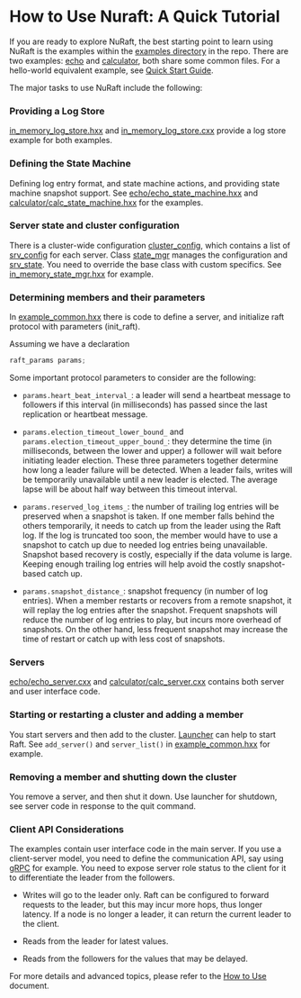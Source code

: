 How to Use Nuraft: A Quick Tutorial
===

If you are ready to explore NuRaft, the best starting point to learn using NuRaft is the examples within the [examples directory](../examples) in the repo. There are two examples: [echo](../examples/echo) and [calculator](../examples/calculator), both share some common files. For a hello-world equivalent example, see [Quick Start Guide](quick_start_guide.md).

The major tasks to use NuRaft include the following:

### Providing a Log Store ###

[in_memory_log_store.hxx](../examples/in_memory_log_store.hxx) and [in_memory_log_store.cxx](../examples/in_memory_log_store.cxx) provide a log store example for both examples.

### Defining the State Machine ###

Defining log entry format, and state machine actions, and providing state machine snapshot support. See [echo/echo_state_machine.hxx](../examples/echo/echo_state_machine.hxx) and [calculator/calc_state_machine.hxx](../examples/calculator/calc_state_machine.hxx) for the examples.

### Server state and cluster configuration ###

There is a cluster-wide configuration [cluster_config](../include/libnuraft/cluster_config.hxx), which contains a list of [srv_config](../include/libnuraft/srv_config.hxx) for each server. Class [state_mgr](../include/libnuraft/state_mgr.hxx) manages the configuration and [srv_state](../include/libnuraft/srv_state.hxx). You need to override the base class with custom specifics. See [in_memory_state_mgr.hxx](../examples/in_memory_state_mgr.hxx) for example.

### Determining members and their parameters ###

In [example_common.hxx](../examples/example_common.hxx) there is code to define a server, and initialize raft protocol with parameters (init_raft).

Assuming we have a declaration
```C++
raft_params params;
```
Some important protocol parameters to consider are the following:

- `params.heart_beat_interval_`: a leader will send a heartbeat message to followers if this interval (in milliseconds) has passed since the last replication or heartbeat message.

- `params.election_timeout_lower_bound_` and `params.election_timeout_upper_bound_`: they determine the time (in milliseconds, between the lower and upper) a follower will wait before initiating leader election. These three parameters together determine how long a leader failure will be detected. When a leader fails, writes will be temporarily unavailable until a new leader is elected. The average lapse will be about half way between this timeout interval.

- `params.reserved_log_items_`: the number of trailing log entries will be preserved when a snapshot is taken. If one member falls behind the others temporarily, it needs to catch up from the leader using the Raft log. If the log is truncated too soon, the member would have to use a snapshot to catch up due to needed log entries being unavailable. Snapshot based recovery is costly, especially if the data volume is large. Keeping enough trailing log entries will help avoid the costly snapshot-based catch up.

- `params.snapshot_distance_`: snapshot frequency (in number of log entries). When a member restarts or recovers from a remote snapshot, it will replay the log entries after the snapshot. Frequent snapshots will reduce the number of log entries to play, but incurs more overhead of snapshots. On the other hand, less frequent snapshot may increase the time of restart or catch up with less cost of snapshots.


### Servers ###

[echo/echo_server.cxx](../examples/echo/echo_server.cxx) and [calculator/calc_server.cxx](../examples/calculator/calc_server.cxx) contains both server and user interface code.

### Starting or restarting a cluster and adding a member ###

You start servers and then add to the cluster. [Launcher](../include/libnuraft/launcher.hxx) can help to start Raft. See `add_server()` and `server_list()` in [example_common.hxx](../examples/example_common.hxx) for example.

### Removing a member and shutting down the cluster ###

You remove a server, and then shut it down. Use launcher for shutdown, see server code in response to the quit command.

### Client API Considerations ###

The examples contain user interface code in the main server. If you use a client-server model, you need to define the communication API, say using [gRPC](https://grpc.io/) for example. You need to expose server role status to the client for it to differentiate the leader from the followers.

- Writes will go to the leader only. Raft can be configured to forward requests to the leader, but this may incur more hops, thus longer latency. If a node is no longer a leader, it can return the current leader to the client.

- Reads from the leader for latest values.

- Reads from the followers for the values that may be delayed.

For more details and advanced topics, please refer to the [How to Use](../docs/how_to_use.md) document.
